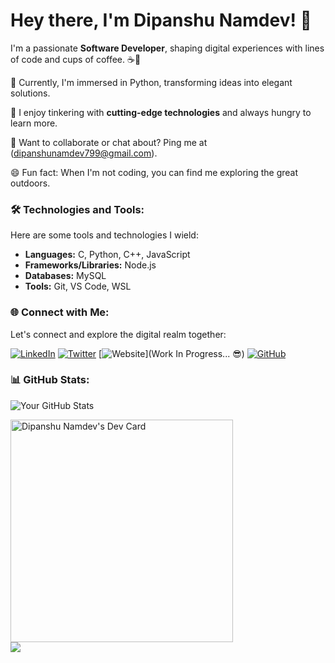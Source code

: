 # Hey there, I'm Dipanshu Namdev! 👋

I'm a passionate **Software Developer**, shaping digital experiences with lines of code and cups of coffee. ☕️🚀

🌱 Currently, I'm immersed in Python, transforming ideas into elegant solutions.

🔧 I enjoy tinkering with **cutting-edge technologies** and always hungry to learn more.

💬 Want to collaborate or chat about? Ping me at (dipanshunamdev799@gmail.com).

😄 Fun fact: When I'm not coding, you can find me exploring the great outdoors.

### 🛠️ Technologies and Tools:

Here are some tools and technologies I wield:

- **Languages:** C, Python, C++, JavaScript
- **Frameworks/Libraries:**  Node.js
- **Databases:**  MySQL
- **Tools:** Git, VS Code, WSL

### 🌐 Connect with Me:

Let's connect and explore the digital realm together:

[![LinkedIn](https://img.shields.io/badge/-LinkedIn-0077B5?style=flat-square&logo=linkedin&logoColor=white)](https://www.linkedin.com/in/dipanshunamdev/)
[![Twitter](https://img.shields.io/badge/-Twitter-1DA1F2?style=flat-square&logo=twitter&logoColor=white)](https://twitter.com/DipanshuNamdev2)
[![Website](https://img.shields.io/badge/-Portfolio-000000?style=flat-square&logo=github&logoColor=white)](Work In Progress... 😎)
[![GitHub](https://img.shields.io/badge/-GitHub-181717?style=flat-square&logo=github&logoColor=white)](https://github.com/dipanshunamdev799)

### 📊 GitHub Stats:

![Your GitHub Stats](https://github-readme-stats.vercel.app/api?username=dipanshunamdev799&show_icons=true&theme=radical)
<div>
<a href="https://app.daily.dev/dipanshunamdev799"><img src="https://api.daily.dev/devcards/v2/kg3EgcRUJKirMflvPSmmz.png?r=pmx" width="356" alt="Dipanshu Namdev's Dev Card"/></a>
</div>
<a href="https://visitcount.itsvg.in">
  <img src="https://visitcount.itsvg.in/api?id=dipanshunamdev799&label=Profile%20Views&color=12&icon=5&pretty=true" />
</a>

